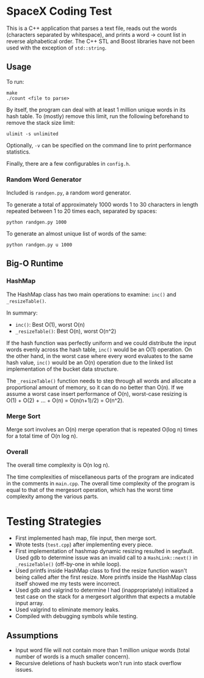 # SpaceX Coding Test

This is a C++ application that parses a text file, reads out the words
(characters separated by whitespace), and prints a word -> count list in
reverse alphabetical order. The C++ STL and Boost libraries have not been used
with the exception of `std::string`.


## Usage

To run:

	make
	./count <file to parse>

By itself, the program can deal with at least 1 million unique words in its
hash table. To (mostly) remove this limit, run the following beforehand to
remove the stack size limit:

	ulimit -s unlimited

Optionally, `-v` can be specified on the command line to print performance
statistics.

Finally, there are a few configurables in `config.h`.

### Random Word Generator

Included is `randgen.py`, a random word generator.

To generate a total of approximately 1000 words 1 to 30 characters in length
repeated between 1 to 20 times each, separated by spaces:

	python randgen.py 1000

To generate an almost unique list of words of the same:

	python randgen.py u 1000


## Big-O Runtime

### HashMap

The HashMap class has two main operations to examine: `inc()` and
`_resizeTable()`.

In summary:

* `inc()`: Best O(1), worst O(n)
* `_resizeTable()`: Best O(n), worst O(n^2)

If the hash function was perfectly uniform and we could distribute the input
words evenly across the hash table, `inc()` would be an O(1) operation. On the
other hand, in the worst case where every word evaluates to the same hash
value, `inc()` would be an O(n) operation due to the linked list implementation
of the bucket data structure.

The `_resizeTable()` function needs to step through all words and allocate
a proportional amount of memory, so it can do no better than O(n). If we assume
a worst case insert performance of O(n), worst-case resizing is
O(1) + O(2) + ... + O(n) = O(n(n+1)/2) = O(n^2).

### Merge Sort

Merge sort involves an O(n) merge operation that is repeated O(log n) times for
a total time of O(n log n).

### Overall

The overall time complexity is O(n log n).

The time complexities of miscellaneous parts of the program are indicated in
the comments in `main.cpp`. The overall time complexity of the program is equal
to that of the mergesort operation, which has the worst time complexity among
the various parts.


# Testing Strategies

* First implemented hash map, file input, then merge sort.
* Wrote tests (`test.cpp`) after implementing every piece.
* First implementation of hashmap dynamic resizing resulted in segfault.
  Used gdb to determine issue was an invalid call to a `HashLink::next()` in
  `_resizeTable()` (off-by-one in while loop).
* Used printfs inside HashMap class to find the resize function wasn't
  being called after the first resize. More printfs inside the HashMap
  class itself showed me my tests were incorrect.
* Used gdb and valgrind to determine I had (inappropriately) initialized
  a test case on the stack for a mergesort algorithm that expects a mutable
  input array.
* Used valgrind to eliminate memory leaks.
* Compiled with debugging symbols while testing.


## Assumptions

* Input word file will not contain more than 1 million _unique_ words
  (total number of words is a much smaller concern).
* Recursive deletions of hash buckets won't run into stack overflow issues.


<!--
vim: ft=markdown
-->

